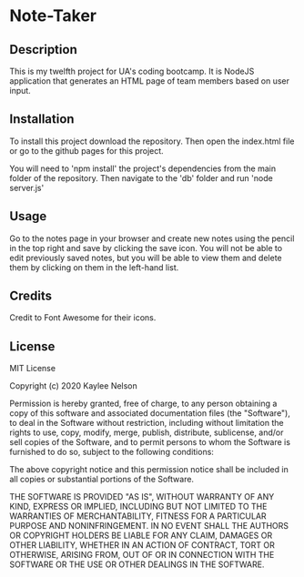 # Note-Taker

## Description

This is my twelfth project for UA's coding bootcamp. It is NodeJS application that generates an HTML page of team members based on user input.

## Installation

To install this project download the repository. Then open the index.html file or go to the github pages for this project. 

You will need to 'npm install' the project's dependencies from the main folder of the repository. Then navigate to the 'db' folder and run 'node server.js'


## Usage

Go to the notes page in your browser and create new notes using the pencil in the top right and save by clicking the save icon. You will not be able to edit previously saved notes, but you will be able to view them and delete them by clicking on them in the left-hand list. 

## Credits

Credit to Font Awesome for their icons.

## License

MIT License

Copyright (c) 2020 Kaylee Nelson

Permission is hereby granted, free of charge, to any person obtaining a copy
of this software and associated documentation files (the "Software"), to deal
in the Software without restriction, including without limitation the rights
to use, copy, modify, merge, publish, distribute, sublicense, and/or sell
copies of the Software, and to permit persons to whom the Software is
furnished to do so, subject to the following conditions:

The above copyright notice and this permission notice shall be included in all
copies or substantial portions of the Software.

THE SOFTWARE IS PROVIDED "AS IS", WITHOUT WARRANTY OF ANY KIND, EXPRESS OR
IMPLIED, INCLUDING BUT NOT LIMITED TO THE WARRANTIES OF MERCHANTABILITY,
FITNESS FOR A PARTICULAR PURPOSE AND NONINFRINGEMENT. IN NO EVENT SHALL THE
AUTHORS OR COPYRIGHT HOLDERS BE LIABLE FOR ANY CLAIM, DAMAGES OR OTHER
LIABILITY, WHETHER IN AN ACTION OF CONTRACT, TORT OR OTHERWISE, ARISING FROM,
OUT OF OR IN CONNECTION WITH THE SOFTWARE OR THE USE OR OTHER DEALINGS IN THE
SOFTWARE.